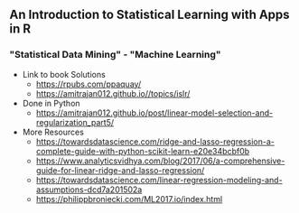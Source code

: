## An Introduction to Statistical Learning with Apps in R
### "Statistical Data Mining" - "Machine Learning" 

- Link to book Solutions
  - https://rpubs.com/ppaquay/
  - https://amitrajan012.github.io//topics/islr/
- Done in Python
  - https://amitrajan012.github.io/post/linear-model-selection-and-regularization_part5/
- More Resources
  - https://towardsdatascience.com/ridge-and-lasso-regression-a-complete-guide-with-python-scikit-learn-e20e34bcbf0b
  - https://www.analyticsvidhya.com/blog/2017/06/a-comprehensive-guide-for-linear-ridge-and-lasso-regression/
  - https://towardsdatascience.com/linear-regression-modeling-and-assumptions-dcd7a201502a
  - https://philippbroniecki.com/ML2017.io/index.html
